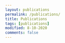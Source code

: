 ```yaml
---
layout: publications
permalink: /publications/
title: Publications
tags: [publications]
modified: 8-10-2020
comments: false
---
```


